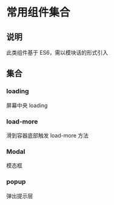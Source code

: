 # 常用组件集合

## 说明

此类组件基于 ES6，需以模块话的形式引入

## 集合

### loading

屏幕中央 loading

### load-more

滑到容器底部触发 load-more 方法

### Modal

模态框

### popup

弹出提示层
